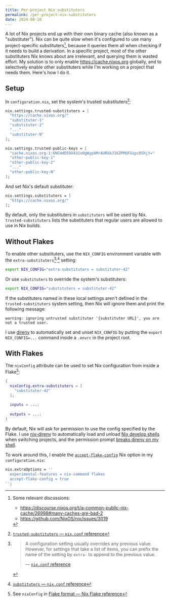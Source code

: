```yaml
---
title: Per-project Nix substituters
permalink: /per-project-nix-substituters
date: 2024-08-10
---
```


<div id="toc"><!-- generated --></div>

A lot of Nix projects end up with their own binary cache (also known as a "substituter").
Nix can be quite slow when it's configured to use many project-specific substituters[^slow],
because it queries them all when checking if it needs to build a derivation. In a specific
project, most of the other substituters Nix knows about are irrelevant, and querying them
is wasted effort. My solution is to only enable <https://cache.nixos.org> globally, and
to selectively enable other substituters while I'm working on a project that needs them.
Here's how I do it.

## Setup

In `configuration.nix`, set the system's trusted substituters[^trusted-substituters]:

```nix
nix.settings.trusted-substituters = [
  "https://cache.nixos.org/"
  "substituter-1"
  "substituter-2"
  "..."
  "substituter-N"
];

nix.settings.trusted-public-keys = [
  "cache.nixos.org-1:6NCHdD59X431o0gWypbMrAURkbJ16ZPMQFGspcDShjY="
  "other-public-key-1"
  "other-public-key-2"
  "..."
  "other-public-key-N"
];
```

And set Nix's default substituter:
  
```nix
nix.settings.substituters = [
  "https://cache.nixos.org/"
];
```

By default, only the substituters in `substituters` will be used by Nix.
`trusted-substituters` lists the substituters that regular users are allowed to use in Nix builds.

## Without Flakes

To enable other substituters, use the `NIX_CONFIG` environment variable
with the `extra-substituters`[^extra]<sup>,</sup>[^substituters] setting:

```bash
export NIX_CONFIG="extra-substituters = substituter-42"
```

Or use `substituters` to override the system's substituters:

```bash
export NIX_CONFIG="substituters = substituter-42"
```

If the substituters named in these local settings aren't defined in the `trusted-substituters`
system setting,
then Nix will ignore them and print the following message:

```
warning: ignoring untrusted substituter '{substituter URL}', you are not a trusted user.
```

I use [direnv](https://direnv.net/) to automatically set and unset `NIX_CONFIG` by putting the `export NIX_CONFIG=...`
command inside a `.envrc` in the project root.

## With Flakes

The `nixConfig` attribute can be used to set Nix configuration from inside a Flake[^nixConfig]:

```nix
{
  nixConfig.extra-substituters = [
    "substituter-42"
  ];
  
  inputs = ...;
  
  outputs = ...;
}
```

By default, Nix will ask for permission to use the config specified by the Flake.
I use [nix-direnv](https://github.com/nix-community/nix-direnv) to automatically load and unload [Nix develop shells](https://nix.dev/manual/nix/2.18/command-ref/new-cli/nix3-develop) when switching projects,
and the permission prompt [breaks direnv on my shell](https://github.com/direnv/direnv/issues/1022).

To work around this, I enable the [`accept-flake-config`](https://nix.dev/manual/nix/2.18/command-ref/conf-file#conf-accept-flake-config) Nix option in my `configuration.nix`: 

```nix
nix.extraOptions = ''
  experimental-features = nix-command flakes
  accept-flake-config = true
'';
```

[^slow]:
    Some relevant discussions:

    * <https://discourse.nixos.org/t/a-common-public-nix-cache/26998#many-caches-are-bad-2>
    * <https://github.com/NixOS/nix/issues/3019>

[^trusted-substituters]: [`trusted-substituters` &mdash; `nix.conf` reference](https://nix.dev/manual/nix/2.18/command-ref/conf-file#conf-trusted-substituters)

[^extra]: > A configuration setting usually overrides any previous value.
      > However, for settings that take a list of items, you can prefix the name of the setting
      > by `extra-` to append to the previous value. 
      >
      > &mdash; [`nix.conf` reference](https://nix.dev/manual/nix/2.18/command-ref/conf-file#file-format)

[^substituters]: [`substituters` &mdash; `nix.conf` reference](https://nix.dev/manual/nix/2.18/command-ref/conf-file#conf-substituters)

[^nixConfig]: See `nixConfig` in [Flake format &mdash; Nix Flake reference](https://nix.dev/manual/nix/2.18/command-ref/new-cli/nix3-flake.html#flake-format>)
